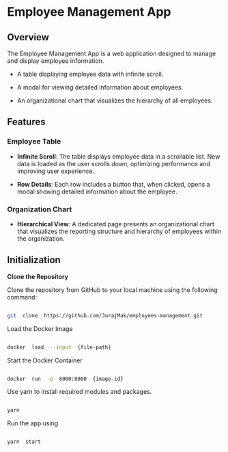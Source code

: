 # Employee Management App

## Overview

The Employee Management App is a web application designed to manage and display employee information.

- A table displaying employee data with infinite scroll.

- A modal for viewing detailed information about employees.

- An organizational chart that visualizes the hierarchy of all employees.

## Features

### Employee Table

- **Infinite Scroll**: The table displays employee data in a scrollable list. New data is loaded as the user scrolls down, optimizing performance and improving user experience.

- **Row Details**: Each row includes a button that, when clicked, opens a modal showing detailed information about the employee.

### Organization Chart

- **Hierarchical View**: A dedicated page presents an organizational chart that visualizes the reporting structure and hierarchy of employees within the organization.

## Initialization

**Clone the Repository**

Clone the repository from GitHub to your local machine using the following command:

```bash

git  clone  https://github.com/JurajMak/employees-management.git

```

Load the Docker Image

```bash

docker  load  --input  {file-path}

```

Start the Docker Container

```bash

docker  run  -p  8000:8000  {image-id}

```

Use yarn to install required modules and packages.

```bash

yarn

```

Run the app using

```bash

yarn  start

```
